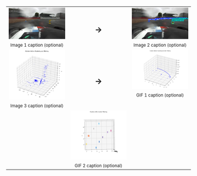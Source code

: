 <!-- Two columns with an arrows column between them. Works on GitHub. -->
<div align="center">
  <table width="960" cellpadding="6" cellspacing="0">
    <tr>
      <!-- LEFT 1 -->
      <td width="430" valign="top" align="center">
        <img src="ImgRaw.png" alt="Image 1" width="100%">
        <div><sub>Image 1 caption (optional)</sub></div>
      </td>
      <!-- ARROW -->
      <td width="100" align="center" valign="middle"><h2>&rarr;</h2></td>
      <!-- RIGHT 1 -->
      <td width="430" valign="top" align="center">
        <img src="ImgBoxes.jpg" alt="Image 2" width="100%">
        <div><sub>Image 2 caption (optional)</sub></div>
      </td>
    </tr>
    <tr>
      <!-- LEFT 2 -->
      <td width="430" valign="top" align="center">
        <img src="LidarRawData.png" alt="Image 3" width="100%">
        <div><sub>Image 3 caption (optional)</sub></div>
      </td>
      <!-- ARROW -->
      <td width="100" align="center" valign="middle"><h2>&rarr;</h2></td>
      <!-- RIGHT 2 -->
      <td width="430" valign="top" align="center">
        <img src="LidarPipeline.gif" alt="GIF 1" width="100%">
        <div><sub>GIF 1 caption (optional)</sub></div>
      </td>
    </tr>
    <tr>
      <!-- LEFT 3 (empty to keep total at 5 items) -->
      <td width="430" valign="top" align="center"></td>
      <!-- RIGHT 3 -->
      <td width="430" valign="top" align="center">
        <img src="EdgesPipeline.gif" alt="GIF 2" width="100%">
        <div><sub>GIF 2 caption (optional)</sub></div>
      </td>
    </tr>
  </table>
</div>
